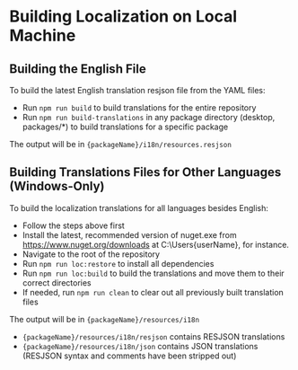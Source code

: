 # Building Localization on Local Machine

## Building the English File

To build the latest English translation resjson file from the YAML files:

* Run `npm run build` to build translations for the entire repository
* Run `npm run build-translations` in any package directory (desktop, packages/*) to build translations for a specific package

The output will be in `{packageName}/i18n/resources.resjson`

## Building Translations Files for Other Languages (Windows-Only)

To build the localization translations for all languages besides English:

* Follow the steps above first
* Install the latest, recommended version of nuget.exe from <https://www.nuget.org/downloads> at C:\Users\{userName}, for instance.
* Navigate to the root of the repository
* Run `npm run loc:restore` to install all dependencies
* Run `npm run loc:build` to build the translations and move them to their correct directories
* If needed, run `npm run clean` to clear out all previously built translation files

The output will be in `{packageName}/resources/i18n`

* `{packageName}/resources/i18n/resjson` contains RESJSON translations
* `{packageName}/resources/i18n/json` contains JSON translations (RESJSON syntax and comments have been stripped out)
